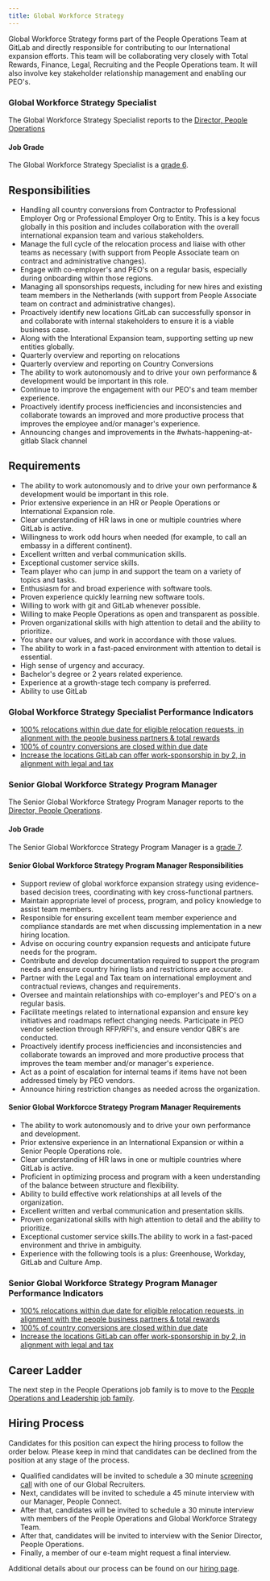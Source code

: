 ```yaml
---
title: Global Workforce Strategy
---
```


Global Workforce Strategy forms part of the People Operations Team at GitLab and directly responsible for contributing to our International expansion efforts. This team will be collaborating very closely with Total Rewards, Finance, Legal, Recruiting and the People Operations team. It will also involve key stakeholder relationship management and enabling our PEO's.

### Global Workforce Strategy Specialist

The Global Workforce Strategy Specialist reports to the [Director, People Operations](/job-families/people-group/people-connect/)

#### Job Grade

The Global Workforce Strategy Specialist is a [grade 6](/handbook/total-rewards/compensation/compensation-calculator/#gitlab-job-grades).

## Responsibilities

- Handling all country conversions from Contractor to Professional Employer Org or Professional Employer Org to Entity. This is a key focus globally in this position and includes collaboration with the overall international expansion team and various stakeholders.
- Manage the full cycle of the relocation process and liaise with other teams as necessary (with support from People Associate team on contract and administrative changes).
- Engage with co-employer's and PEO's on a regular basis, especially during onboarding within those regions.
- Managing all sponsorships requests, including for new hires and existing team members in the Netherlands (with support from People Associate team on contract and administrative changes).
- Proactively identify new locations GitLab can successfully sponsor in and collaborate with internal stakeholders to ensure it is a viable business case.
- Along with the Interational Expansion team, supporting setting up new entities globally.
- Quarterly  overview and reporting on relocations
- Quarterly overview and reporting on Country Conversions
- The ability to work autonomously and to drive your own performance & development would be important in this role.
- Continue to improve the engagement with our PEO's and team member experience.
- Proactively identify process inefficiencies and inconsistencies and collaborate towards an improved and more productive process that improves the employee and/or manager's experience.
- Announcing changes and improvements in the #whats-happening-at-gitlab Slack channel

## Requirements

- The ability to work autonomously and to drive your own performance & development would be important in this role.
- Prior extensive experience in an HR or People Operations or International Expansion role.
- Clear understanding of HR laws in one or multiple countries where GitLab is active.
- Willingness to work odd hours when needed (for example, to call an embassy in a different continent).
- Excellent written and verbal communication skills.
- Exceptional customer service skills.
- Team player who can jump in and support the team on a variety of topics and tasks.
- Enthusiasm for and broad experience with software tools.
- Proven experience quickly learning new software tools.
- Willing to work with git and GitLab whenever possible.
- Willing to make People Operations as open and transparent as possible.
- Proven organizational skills with high attention to detail and the ability to prioritize.
- You share our values, and work in accordance with those values.
- The ability to work in a fast-paced environment with attention to detail is essential.
- High sense of urgency and accuracy.
- Bachelor's degree or 2 years related experience.
- Experience at a growth-stage tech company is preferred.
- Ability to use GitLab

### Global Workforce Strategy Specialist Performance Indicators

- [100% relocations within due date for eligible relocation requests, in alignment with the people business partners & total rewards](/handbook/people-group/people-success-performance-indicators/#complete-relocations-within-due-date-for-eligible-relocation-requests-in-alignment-with-the-people-business-partners--total-rewards)
- [100% of country conversions are closed within due date](/handbook/people-group/people-success-performance-indicators/#country-conversions-completed-within-due-date)
- [Increase the locations GitLab can offer work-sponsorship in by 2, in alignment with legal and tax](/handbook/people-group/people-success-performance-indicators/#increase-the-locations-gitlab-can-offer-work-sponsorship-in-alignment-with-legal-and-tax)

### Senior Global Workforce Strategy Program Manager

The Senior Global Workforce Strategy Program Manager reports to the [Director, People Operations](/job-families/people-group/people-connect/).

#### Job Grade

The Senior Global Workforcce Strategy Program Manager is a [grade 7](/handbook/total-rewards/compensation/compensation-calculator/#gitlab-job-grades).

#### Senior Global Workforce Strategy Program Manager Responsibilities

- Support review of global workforce expansion strategy using evidence-based decision trees, coordinating with key cross-functional partners.
- Maintain appropriate level of process, program, and policy knowledge to assist team members.
- Responsible for ensuring excellent team member experience and compliance standards are met when discussing implementation in a new hiring location.
- Advise on occuring country expansion requests and anticipate future needs for the program.
- Contribute and develop documentation required to support the program needs and ensure country hiring lists and restrictions are accurate.
- Partner with the Legal and Tax team on international employment and contractual reviews, changes and requirements.
- Oversee and maintain relationships with co-employer's and PEO's on a regular basis.
- Facilitate meetings related to international expansion and ensure key initiatives and roadmaps reflect changing needs. Participate in PEO vendor selection through RFP/RFI's, and ensure vendor QBR's are conducted.
- Proactively identify process inefficiencies and inconsistencies and collaborate towards an improved and more productive process that improves the team member and/or manager's experience.
- Act as a point of escalation for internal teams if items have not been addressed timely by PEO vendors.
- Announce hiring restriction changes as needed across the organization.

#### Senior Global Workforcce Strategy Program Manager Requirements

- The ability to work autonomously and to drive your own performance and development.
- Prior extensive experience in an International Expansion or within a Senior People Operations role.
- Clear understanding of HR laws in one or multiple countries where GitLab is active.
- Proficient in optimizing process and program with a keen understanding of the balance between structure and flexibility.
- Ability to build effective work relationships at all levels of the organization.
- Excellent written and verbal communication and presentation skills.
- Proven organizational skills with high attention to detail and the ability to prioritize.
- Exceptional customer service skills.The ability to work in a fast-paced environment and thrive in ambiguity.
- Experience with the following tools is a plus: Greenhouse, Workday, GitLab and Culture Amp.

### Senior Global Workforce Strategy Program Manager Performance Indicators

- [100% relocations within due date for eligible relocation requests, in alignment with the people business partners & total rewards](/handbook/people-group/people-success-performance-indicators/#complete-relocations-within-due-date-for-eligible-relocation-requests-in-alignment-with-the-people-business-partners--total-rewards)
- [100% of country conversions are closed within due date](/handbook/people-group/people-success-performance-indicators/#country-conversions-completed-within-due-date)
- [Increase the locations GitLab can offer work-sponsorship in by 2, in alignment with legal and tax](/handbook/people-group/people-success-performance-indicators/#increase-the-locations-gitlab-can-offer-work-sponsorship-in-alignment-with-legal-and-tax)

## Career Ladder

The next step in the People Operations job family is to move to the [People Operations and Leadership job family](https://gitlab.com/gitlab-com/www-gitlab-com/blob/master/sites/uncategorized/source/job-families/people-group/people-connect/index.html.md).

## Hiring Process

Candidates for this position can expect the hiring process to follow the order below. Please keep in mind that candidates can be declined from the position at any stage of the process.

- Qualified candidates will be invited to schedule a 30 minute [screening call](/handbook/hiring/interviewing/#screening-call) with one of our Global Recruiters.
- Next, candidates will be invited to schedule a 45 minute interview with our Manager, People Connect.
- After that, candidates will be invited to schedule a 30 minute interview with members of the People Operations and Global Workforce Strategy Team.
- After that, candidates will be invited to interview with the Senior Director, People Operations.
- Finally, a member of our e-team might request a final interview.

Additional details about our process can be found on our [hiring page](/handbook/hiring/).
